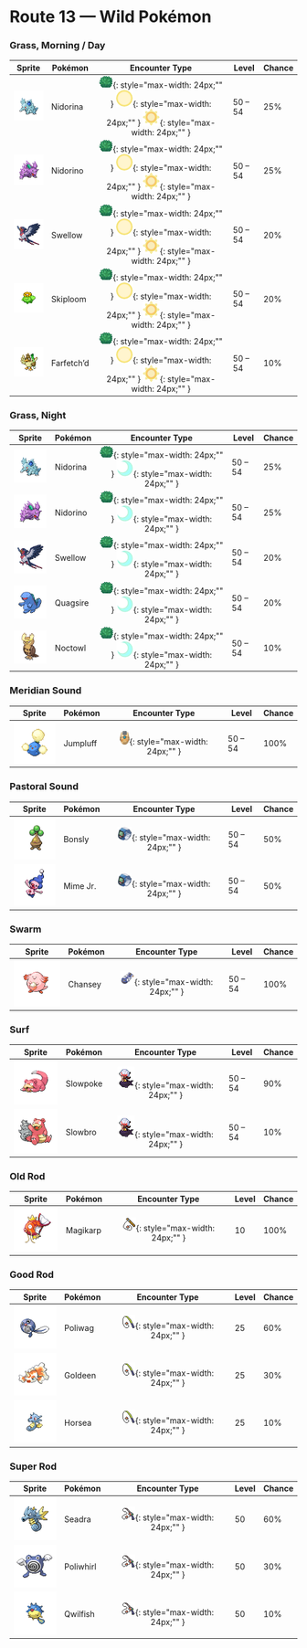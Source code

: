 # Route 13 — Wild Pokémon

### Grass, Morning / Day

| Sprite | Pokémon | Encounter Type | Level | Chance |
|:------:|---------|:--------------:|-------|--------|
| ![Nidorina](../../assets/sprites/nidorina/front.gif "When feeding its young, it first chews the food into a paste, then spits it out for the offspring.") | Nidorina | ![Grass](../../assets/encounter_types/grass.png "Grass"){: style="max-width: 24px;"" } ![Morning](../../assets/encounter_types/morning.png "Morning"){: style="max-width: 24px;"" } ![Day](../../assets/encounter_types/day.png "Day"){: style="max-width: 24px;"" } | 50 – 54 | 25% |
| ![Nidorino](../../assets/sprites/nidorino/front.gif "It raises its big ears to check its surroundings. If it senses anything, it attacks immediately.") | Nidorino | ![Grass](../../assets/encounter_types/grass.png "Grass"){: style="max-width: 24px;"" } ![Morning](../../assets/encounter_types/morning.png "Morning"){: style="max-width: 24px;"" } ![Day](../../assets/encounter_types/day.png "Day"){: style="max-width: 24px;"" } | 50 – 54 | 25% |
| ![Swellow](../../assets/sprites/swellow/front.gif "It dives at a steep angle as soon as it spots its prey. It catches its prey with sharp claws.") | Swellow | ![Grass](../../assets/encounter_types/grass.png "Grass"){: style="max-width: 24px;"" } ![Morning](../../assets/encounter_types/morning.png "Morning"){: style="max-width: 24px;"" } ![Day](../../assets/encounter_types/day.png "Day"){: style="max-width: 24px;"" } | 50 – 54 | 20% |
| ![Skiploom](../../assets/sprites/skiploom/front.gif "The bloom on top of its head opens and closes as the temperature fluctuates up and down.") | Skiploom | ![Grass](../../assets/encounter_types/grass.png "Grass"){: style="max-width: 24px;"" } ![Morning](../../assets/encounter_types/morning.png "Morning"){: style="max-width: 24px;"" } ![Day](../../assets/encounter_types/day.png "Day"){: style="max-width: 24px;"" } | 50 – 54 | 20% |
| ![Farfetch’d](../../assets/sprites/farfetchd/front.gif "If anyone tries to disturb where the essential plant stalks grow, it uses its own stalk to thwart them.") | Farfetch’d | ![Grass](../../assets/encounter_types/grass.png "Grass"){: style="max-width: 24px;"" } ![Morning](../../assets/encounter_types/morning.png "Morning"){: style="max-width: 24px;"" } ![Day](../../assets/encounter_types/day.png "Day"){: style="max-width: 24px;"" } | 50 – 54 | 10% |

### Grass, Night

| Sprite | Pokémon | Encounter Type | Level | Chance |
|:------:|---------|:--------------:|-------|--------|
| ![Nidorina](../../assets/sprites/nidorina/front.gif "When feeding its young, it first chews the food into a paste, then spits it out for the offspring.") | Nidorina | ![Grass](../../assets/encounter_types/grass.png "Grass"){: style="max-width: 24px;"" } ![Night](../../assets/encounter_types/night.png "Night"){: style="max-width: 24px;"" } | 50 – 54 | 25% |
| ![Nidorino](../../assets/sprites/nidorino/front.gif "It raises its big ears to check its surroundings. If it senses anything, it attacks immediately.") | Nidorino | ![Grass](../../assets/encounter_types/grass.png "Grass"){: style="max-width: 24px;"" } ![Night](../../assets/encounter_types/night.png "Night"){: style="max-width: 24px;"" } | 50 – 54 | 25% |
| ![Swellow](../../assets/sprites/swellow/front.gif "It dives at a steep angle as soon as it spots its prey. It catches its prey with sharp claws.") | Swellow | ![Grass](../../assets/encounter_types/grass.png "Grass"){: style="max-width: 24px;"" } ![Night](../../assets/encounter_types/night.png "Night"){: style="max-width: 24px;"" } | 50 – 54 | 20% |
| ![Quagsire](../../assets/sprites/quagsire/front.gif "This carefree Pokémon has an easy-going nature. While swimming, it always bumps into boat hulls.") | Quagsire | ![Grass](../../assets/encounter_types/grass.png "Grass"){: style="max-width: 24px;"" } ![Night](../../assets/encounter_types/night.png "Night"){: style="max-width: 24px;"" } | 50 – 54 | 20% |
| ![Noctowl](../../assets/sprites/noctowl/front.gif "Its eyes are specially adapted. They concentrate even faint light and enable it to see in the dark.") | Noctowl | ![Grass](../../assets/encounter_types/grass.png "Grass"){: style="max-width: 24px;"" } ![Night](../../assets/encounter_types/night.png "Night"){: style="max-width: 24px;"" } | 50 – 54 | 10% |

### Meridian Sound

| Sprite | Pokémon | Encounter Type | Level | Chance |
|:------:|---------|:--------------:|-------|--------|
| ![Jumpluff](../../assets/sprites/jumpluff/front.gif "Once it catches the wind, it deftly controls its cotton-puff spores-- it can even float around the world.") | Jumpluff | ![Meridian Sound](../../assets/encounter_types/meridian_sound.png "Meridian Sound"){: style="max-width: 24px;"" } | 50 – 54 | 100% |

### Pastoral Sound

| Sprite | Pokémon | Encounter Type | Level | Chance |
|:------:|---------|:--------------:|-------|--------|
| ![Bonsly](../../assets/sprites/bonsly/front.gif "In order to adjust the level of fluids in its body, it exudes water from its eyes. This makes it appear to be crying.") | Bonsly | ![Pastoral Sound](../../assets/encounter_types/pastoral_sound.png "Pastoral Sound"){: style="max-width: 24px;"" } | 50 – 54 | 50% |
| ![Mime Jr.](../../assets/sprites/mime-jr/front.gif "In an attempt to confuse its enemy, it mimics the enemy’s movements. Then it wastes no time in making itself scarce!") | Mime Jr. | ![Pastoral Sound](../../assets/encounter_types/pastoral_sound.png "Pastoral Sound"){: style="max-width: 24px;"" } | 50 – 54 | 50% |

### Swarm

| Sprite | Pokémon | Encounter Type | Level | Chance |
|:------:|---------|:--------------:|-------|--------|
| ![Chansey](../../assets/sprites/chansey/front.gif "It walks carefully to prevent its egg from breaking. However, it is extremely fast at running away.") | Chansey | ![Swarm](../../assets/encounter_types/swarm.png "Swarm"){: style="max-width: 24px;"" } | 50 – 54 | 100% |

### Surf

| Sprite | Pokémon | Encounter Type | Level | Chance |
|:------:|---------|:--------------:|-------|--------|
| ![Slowpoke](../../assets/sprites/slowpoke/front.gif "It lazes vacantly near water. If something bites its tail, it won’t even notice for a whole day.") | Slowpoke | ![Surf](../../assets/encounter_types/surf.png "Surf"){: style="max-width: 24px;"" } | 50 – 54 | 90% |
| ![Slowbro](../../assets/sprites/slowbro/front.gif "If the tail-biting SHELLDER is thrown off in a harsh battle, it reverts to being an ordinary SLOWPOKE.") | Slowbro | ![Surf](../../assets/encounter_types/surf.png "Surf"){: style="max-width: 24px;"" } | 50 – 54 | 10% |

### Old Rod

| Sprite | Pokémon | Encounter Type | Level | Chance |
|:------:|---------|:--------------:|-------|--------|
| ![Magikarp](../../assets/sprites/magikarp/front.gif "An underpowered, pathetic Pokémon. It may jump high on rare occasions, but usually not more than seven feet.") | Magikarp | ![Old Rod](../../assets/encounter_types/old_rod.png "Old Rod"){: style="max-width: 24px;"" } | 10 | 100% |

### Good Rod

| Sprite | Pokémon | Encounter Type | Level | Chance |
|:------:|---------|:--------------:|-------|--------|
| ![Poliwag](../../assets/sprites/poliwag/front.gif "Because it is inept at walking on its newly grown legs, it always  swims around in water.") | Poliwag | ![Good Rod](../../assets/encounter_types/good_rod.png "Good Rod"){: style="max-width: 24px;"" } | 25 | 60% |
| ![Goldeen](../../assets/sprites/goldeen/front.gif "Its dorsal, pectoral and tail fins wave elegantly in water. That is why it is known as the water dancer.") | Goldeen | ![Good Rod](../../assets/encounter_types/good_rod.png "Good Rod"){: style="max-width: 24px;"" } | 25 | 30% |
| ![Horsea](../../assets/sprites/horsea/front.gif "If attacked by a larger enemy, it quickly swims to safety by adeptly controlling its well-developed dorsal fin.") | Horsea | ![Good Rod](../../assets/encounter_types/good_rod.png "Good Rod"){: style="max-width: 24px;"" } | 25 | 10% |

### Super Rod

| Sprite | Pokémon | Encounter Type | Level | Chance |
|:------:|---------|:--------------:|-------|--------|
| ![Seadra](../../assets/sprites/seadra/front.gif "An examination of its cells revealed the presence of a gene not found in HORSEA. It became a hot topic.") | Seadra | ![Super Rod](../../assets/encounter_types/super_rod.png "Super Rod"){: style="max-width: 24px;"" } | 50 | 60% |
| ![Poliwhirl](../../assets/sprites/poliwhirl/front.gif "The swirl on its belly subtly undulates. Staring at it may gradually cause drowsiness.") | Poliwhirl | ![Super Rod](../../assets/encounter_types/super_rod.png "Super Rod"){: style="max-width: 24px;"" } | 50 | 30% |
| ![Qwilfish](../../assets/sprites/qwilfish/front.gif "To fire its poison spikes, it must inflate its body by drinking over 2.6 gallons of water all at once.") | Qwilfish | ![Super Rod](../../assets/encounter_types/super_rod.png "Super Rod"){: style="max-width: 24px;"" } | 50 | 10% |

